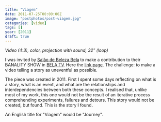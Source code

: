 ```yaml
---
title: "Viagem"
date: 2011-07-25T00:00:00Z
image: "postphotos/post-viagem.jpg"
categories: [video]
tags: []
year: [2011]
draft: true
---
```


_Video (4:3), color, projection with sound, 32” (loop)_

I was invited by [Salão de Beleza Bela][1] to make a contribution to their BANALITY SHOW in [BELA TV][2]. Here the [link page][3]. The challenge: to make a video telling a story as uneventful as possible.
<!--more-->

The piece was created in 2011. First I spent some days reflecting on what is a story, what is an event, and what are the relationships and interdependencies between both these concepts. I realised that, unlike most of my work, this one would not be the result of an iterative process comprehending experiments, failures and detours.
This story would not be created, but found. This is the story I found.

An English title for "Viagem" would be "Journey".

[1]: http://alebazeleb.blogspot.com
[2]: https://vimeo.com/alebazeleb
[3]: https://www.facebook.com/pages/BELA-TV/166857643423490
